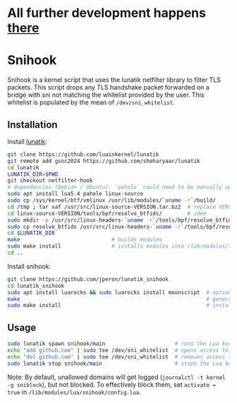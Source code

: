 # All further development happens [there](https://github.com/luainkernel/snihook)


# Snihook

Snihook is a kernel script that uses the lunatik netfilter library to filter TLS packets.
This script drops any TLS handshake packet forwarded on a bridge with sni not matching the whitelist provided by the user.
This whitelist is populated by the mean of `/dev/sni_whitelist`.

## Installation

Install [lunatik](https://github.com/luainkernel/lunatik):

```sh
git clone https://github.com/luainkernel/lunatik
git remote add gsoc2024 https://github.com/sheharyaar/lunatik
cd lunatik
LUNATIK_DIR=$PWD
git checkout netfilter-hook
# dependencies (Debian / Ubuntu). `pahole` could need to be manually upgraded to higher version.
sudo apt install lua5.4 pahole linux-source
sudo cp /sys/kernel/btf/vmlinux /usr/lib/modules/`uname -r`/build/
cd /tmp ; tar xaf /usr/src/linux-source-VERSION.tar.bz2  # replace VERSION by relevant value
cd linux-source-VERSION/tools/bpf/resolve_btfids/        # idem
sudo mkdir -p /usr/src/linux-headers-`uname -r`/tools/bpf/resolve_btfids/
sudo cp resolve_btfids /usr/src/linux-headers-`uname -r`/tools/bpf/resolve_btfids/
cd $LUNATIK_DIR
make                             # builds modules
sudo make install                # installs modules into /lib/modules/lua
cd ..
```

Install snihook:

```sh
git clone https://github.com/jperon/lunatik_snihook
cd lunatik_snihook
sudo apt install luarocks && sudo luarocks install moonscript  # optional dependency (if one wants to make change to sources)
make                                                           # generates Lua files from MoonScript sources
sudo make install                                              # installs the extension to Xtables directory, and lua files to module directory
```

## Usage

```sh
sudo lunatik spawn snihook/main                      # runs the Lua kernel script
echo "add github.com" | sudo tee /dev/sni_whitelist  # opens access to https://github.com (and subdomains of github.com)
echo "del github.com" | sudo tee /dev/sni_whitelist  # removes access to https://github.com (and subdomains not open otherwise)
sudo lunatik stop snihook/main                       # stops the Lua kernel script
```

Note: By default, unallowed domains will get logged (`journalctl -t kernel -g sniblock`), but not blocked.
To effectively block them, set `activate = true` in `/lib/modules/lua/snihook/config.lua`.
